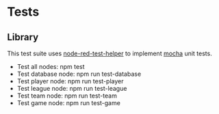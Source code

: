 # Tests

## Library 

This test suite uses [node-red-test-helper](https://github.com/node-red/node-red-node-test-helper) to implement [mocha](https://github.com/mochajs/mocha) unit tests. 

* Test all nodes: npm test
* Test database node: npm run test-database
* Test player node: npm run test-player
* Test league node: npm run test-league
* Test team node: npm run test-team
* Test game node: npm run test-game
